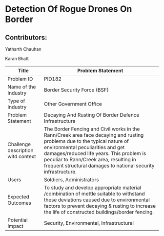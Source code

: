 # Detection Of Rogue Drones On Border


## Contributors:

Yatharth Chauhan

Karan Bhatt



| Title                                   | Problem Statement                              |
| -----------                             | ---------------------------------------------- |
| Problem ID                              | PID182                                         |
| Name of the Industry	                  | Border Security Force (BSF)                    |
| Type of Industry                        | Other Government Office                        |
| Problem Statement	                      | Decaying And Rusting Of Border Defence Infrastructure |
| Challenge description witd context      | The Border Fencing and Civil works in the Rann/Creek area face decaying and rusting problems due to the typical nature of environmental peculiarities and get damages/reduced life years. This problem is peculiar to Rann/Creek area, resulting in frequent structural damages to national security infrastructure. |
| Users                                   | Soldiers, Administrators |
| Expected Outcomes                       | To study and develop appropriate material /combination of mettle suitable to withstand these deviations caused due to environmental factors to prevent decaying & rusting to increase the life of constructed buildings/border fencing. |
| Potential Impact                        | Security, Environmental, Infrastructural  |
